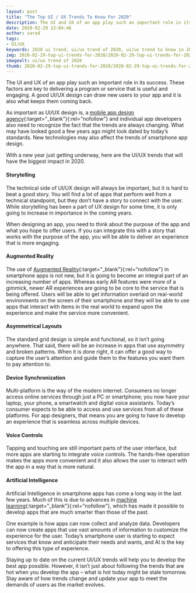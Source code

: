 ```yaml
---
layout: post
title: "The Top UI / UX Trends To Know For 2020"
description: The UI and UX of an app play such an important role in its success. These factors are key to delivering a program or service that is useful and engaging. A good UI/UX design can draw new users to your app and it is also what keeps them coming back.
date: 2020-02-29 13:04:46
author: sarad
tags:
- UI/UX
keywords: 2020 ui trend, ui/ux trend of 2020, ui/ux trend to know in 2020, top ui trend, top ux trend, latest ui design trend
img: 2020-02-29-top-ui-trends-for-2020/2020-02-29-top-ui-trends-for-2020-cover.png
imagealt: ui/ux trend of 2020
thumb: 2020-02-29-top-ui-trends-for-2020/2020-02-29-top-ui-trends-for-2020-thumb.png
---
```


The UI and UX of an app play such an important role in its success. These factors are key to delivering a program or service that is useful and engaging. A good UI/UX design can draw new users to <!--more-->your app and it is also what keeps them coming back.

As important as UI/UX design is, a [mobile app design agency](https://www.bluelabellabs.com/){:target="_blank"}{:rel="nofollow"} and individual app developers also need to recognize the fact that the trends are always changing. What may have looked good a few years ago might look dated by today’s standards. New technologies may also affect the trends of smartphone app design.

With a new year just getting underway, here are the UI/UX trends that will have the biggest impact in 2020.

#### Storytelling
The technical side of UI/UX design will always be important, but it is hard to beat a good story. You will find a lot of apps that perform well from a technical standpoint, but they don’t have a story to connect with the user. While storytelling has been a part of UX design for some time, it is only going to increase in importance in the coming years.

When designing an app, you need to think about the purpose of the app and what you hope to offer users. If you can integrate this with a story that works with the purpose of the app, you will be able to deliver an experience that is more engaging. 

#### Augmented Reality 
The use of [Augmented Reality](https://www.livescience.com/34843-augmented-reality.html){:target="_blank"}{:rel="nofollow"} in smartphone apps is not new, but it is going to become an integral part of an increasing number of apps. Whereas early AR features were more of a gimmick, newer AR experiences are going to be core to the service that is being offered. Users will be able to get information overlaid on real-world environments on the screen of their smartphone and they will be able to use apps that interact with items in the real world to expand upon the experience and make the service more convenient.

#### Asymmetrical Layouts
The standard grid design is simple and functional, so it isn’t going anywhere. That said, there will be an increase in apps that use asymmetry and broken patterns. When it is done right, it can offer a good way to capture the user’s attention and guide them to the features you want them to pay attention to. 

#### Device Synchronization 
Multi-platform is the way of the modern internet. Consumers no longer access online services through just a PC or smartphone; you now have your laptop, your phone, a smartwatch and digital voice assistants. Today’s consumer expects to be able to access and use services from all of these platforms. For app designers, that means you are going to have to develop an experience that is seamless across multiple devices.

#### Voice Controls
Tapping and touching are still important parts of the user interface, but more apps are starting to integrate voice controls. The hands-free operation makes the apps more convenient and it also allows the user to interact with the app in a way that is more natural.

#### Artificial Intelligence 
Artificial Intelligence in smartphone apps has come a long way in the last few years. Much of this is due to advances in [machine learning](https://www.mathworks.com/discovery/machine-learning.html){:target="_blank"}{:rel="nofollow"}, which has made it possible to develop apps that are much smarter than those of the past.

One example is how apps can now collect and analyze data. Developers can now create apps that use vast amounts of information to customize the experience for the user. Today’s smartphone user is starting to expect services that know and anticipate their needs and wants, and AI is the key to offering this type of experience.

Staying up to date on the current UI/UX trends will help you to develop the best app possible. However, it isn’t just about following the trends that are hot when you develop the app – what is hot today might be stale tomorrow. Stay aware of how trends change and update your app to meet the demands of users as the market evolves. 